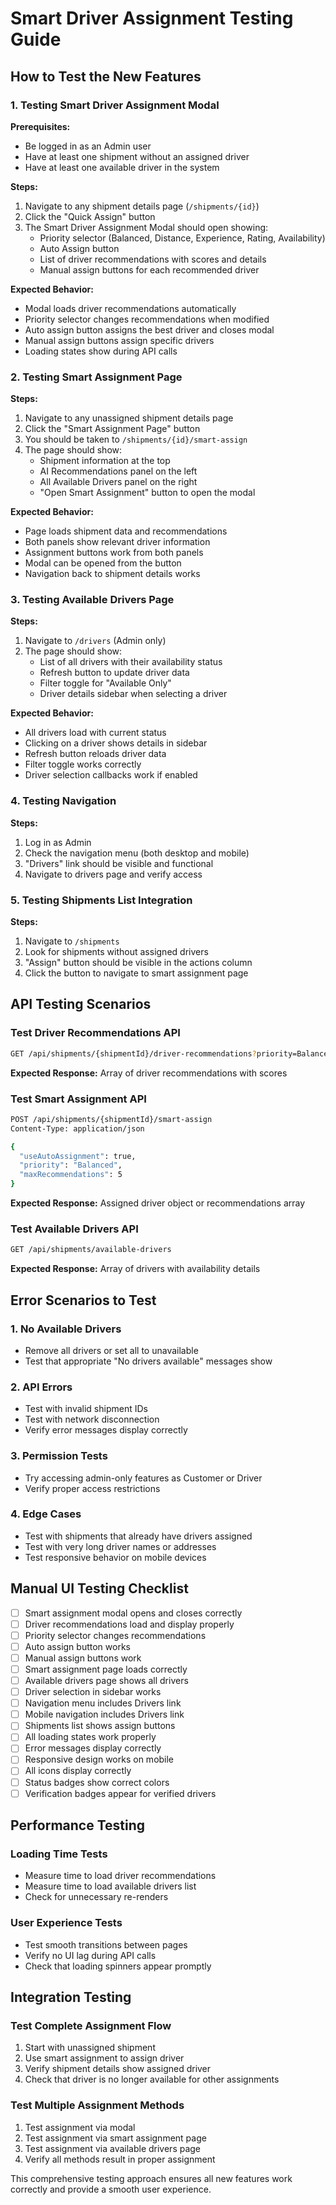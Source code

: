 # Smart Driver Assignment Testing Guide

## How to Test the New Features

### 1. Testing Smart Driver Assignment Modal

**Prerequisites:**
- Be logged in as an Admin user
- Have at least one shipment without an assigned driver
- Have at least one available driver in the system

**Steps:**
1. Navigate to any shipment details page (`/shipments/{id}`)
2. Click the "Quick Assign" button
3. The Smart Driver Assignment Modal should open showing:
   - Priority selector (Balanced, Distance, Experience, Rating, Availability)
   - Auto Assign button
   - List of driver recommendations with scores and details
   - Manual assign buttons for each recommended driver

**Expected Behavior:**
- Modal loads driver recommendations automatically
- Priority selector changes recommendations when modified
- Auto assign button assigns the best driver and closes modal
- Manual assign buttons assign specific drivers
- Loading states show during API calls

### 2. Testing Smart Assignment Page

**Steps:**
1. Navigate to any unassigned shipment details page
2. Click the "Smart Assignment Page" button
3. You should be taken to `/shipments/{id}/smart-assign`
4. The page should show:
   - Shipment information at the top
   - AI Recommendations panel on the left
   - All Available Drivers panel on the right
   - "Open Smart Assignment" button to open the modal

**Expected Behavior:**
- Page loads shipment data and recommendations
- Both panels show relevant driver information
- Assignment buttons work from both panels
- Modal can be opened from the button
- Navigation back to shipment details works

### 3. Testing Available Drivers Page

**Steps:**
1. Navigate to `/drivers` (Admin only)
2. The page should show:
   - List of all drivers with their availability status
   - Refresh button to update driver data
   - Filter toggle for "Available Only"
   - Driver details sidebar when selecting a driver

**Expected Behavior:**
- All drivers load with current status
- Clicking on a driver shows details in sidebar
- Refresh button reloads driver data
- Filter toggle works correctly
- Driver selection callbacks work if enabled

### 4. Testing Navigation

**Steps:**
1. Log in as Admin
2. Check the navigation menu (both desktop and mobile)
3. "Drivers" link should be visible and functional
4. Navigate to drivers page and verify access

### 5. Testing Shipments List Integration

**Steps:**
1. Navigate to `/shipments`
2. Look for shipments without assigned drivers
3. "Assign" button should be visible in the actions column
4. Click the button to navigate to smart assignment page

## API Testing Scenarios

### Test Driver Recommendations API
```bash
GET /api/shipments/{shipmentId}/driver-recommendations?priority=Balanced
```
**Expected Response:** Array of driver recommendations with scores

### Test Smart Assignment API
```bash
POST /api/shipments/{shipmentId}/smart-assign
Content-Type: application/json

{
  "useAutoAssignment": true,
  "priority": "Balanced",
  "maxRecommendations": 5
}
```
**Expected Response:** Assigned driver object or recommendations array

### Test Available Drivers API
```bash
GET /api/shipments/available-drivers
```
**Expected Response:** Array of drivers with availability details

## Error Scenarios to Test

### 1. No Available Drivers
- Remove all drivers or set all to unavailable
- Test that appropriate "No drivers available" messages show

### 2. API Errors
- Test with invalid shipment IDs
- Test with network disconnection
- Verify error messages display correctly

### 3. Permission Tests
- Try accessing admin-only features as Customer or Driver
- Verify proper access restrictions

### 4. Edge Cases
- Test with shipments that already have drivers assigned
- Test with very long driver names or addresses
- Test responsive behavior on mobile devices

## Manual UI Testing Checklist

- [ ] Smart assignment modal opens and closes correctly
- [ ] Driver recommendations load and display properly
- [ ] Priority selector changes recommendations
- [ ] Auto assign button works
- [ ] Manual assign buttons work
- [ ] Smart assignment page loads correctly
- [ ] Available drivers page shows all drivers
- [ ] Driver selection in sidebar works
- [ ] Navigation menu includes Drivers link
- [ ] Mobile navigation includes Drivers link
- [ ] Shipments list shows assign buttons
- [ ] All loading states work properly
- [ ] Error messages display correctly
- [ ] Responsive design works on mobile
- [ ] All icons display correctly
- [ ] Status badges show correct colors
- [ ] Verification badges appear for verified drivers

## Performance Testing

### Loading Time Tests
- Measure time to load driver recommendations
- Measure time to load available drivers list
- Check for unnecessary re-renders

### User Experience Tests
- Test smooth transitions between pages
- Verify no UI lag during API calls
- Check that loading spinners appear promptly

## Integration Testing

### Test Complete Assignment Flow
1. Start with unassigned shipment
2. Use smart assignment to assign driver
3. Verify shipment details show assigned driver
4. Check that driver is no longer available for other assignments

### Test Multiple Assignment Methods
1. Test assignment via modal
2. Test assignment via smart assignment page
3. Test assignment via available drivers page
4. Verify all methods result in proper assignment

This comprehensive testing approach ensures all new features work correctly and provide a smooth user experience.